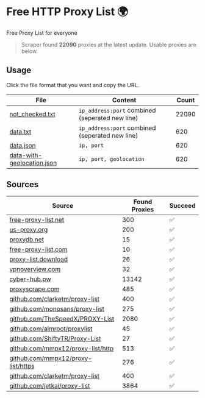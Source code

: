 
# Free HTTP Proxy List 🌍

Free Proxy List for everyone

> Scraper found **22090** proxies at the latest update. Usable proxies are below.

## Usage

Click the file format that you want and copy the URL.


|File|Content|Count|
|----|-------|-----|
|[not_checked.txt](https://raw.githubusercontent.com/yemixzy/proxy-list/main/proxy-list/not_checked.txt)|`ip_address:port` combined (seperated new line)|22090|
|[data.txt](https://raw.githubusercontent.com/yemixzy/proxy-list/main/proxy-list/data.txt)|`ip_address:port` combined (seperated new line)|620|
|[data.json](https://raw.githubusercontent.com/yemixzy/proxy-list/main/proxy-list/data.json)|`ip, port`|620|
|[data-with-geolocation.json](https://raw.githubusercontent.com/yemixzy/proxy-list/main/proxy-list/data-with-geolocation.json)|`ip, port, geolocation`|620|

## Sources

|Source|Found Proxies|Succeed|
|------|-------------|-------|
|[free-proxy-list.net](https://free-proxy-list.net)|300|✅|
|[us-proxy.org](https://www.us-proxy.org)|200|✅|
|[proxydb.net](http://proxydb.net)|15|✅|
|[free-proxy-list.com](https://free-proxy-list.com/?page=&port=&type%5B%5D=http&type%5B%5D=https&up_time=0&search=Search)|10|✅|
|[proxy-list.download](https://www.proxy-list.download/HTTP)|26|✅|
|[vpnoverview.com](https://vpnoverview.com/privacy/anonymous-browsing/free-proxy-servers)|32|✅|
|[cyber-hub.pw](https://cyber-hub.pw/statics/proxy.txt)|13142|✅|
|[proxyscrape.com](https://api.proxyscrape.com/v2/?request=displayproxies&protocol=http&timeout=10000&country=all&ssl=all&anonymity=all)|485|✅|
|[github.com/clarketm/proxy-list](https://raw.githubusercontent.com/clarketm/proxy-list/master/proxy-list-raw.txt)|400|✅|
|[github.com/monosans/proxy-list](https://raw.githubusercontent.com/monosans/proxy-list/main/proxies/http.txt)|275|✅|
|[github.com/TheSpeedX/PROXY-List](https://raw.githubusercontent.com/TheSpeedX/PROXY-List/master/http.txt)|2080|✅|
|[github.com/almroot/proxylist](https://raw.githubusercontent.com/almroot/proxylist/master/list.txt)|45|✅|
|[github.com/ShiftyTR/Proxy-List](https://raw.githubusercontent.com/ShiftyTR/Proxy-List/master/http.txt)|27|✅|
|[github.com/mmpx12/proxy-list/http](https://raw.githubusercontent.com/mmpx12/proxy-list/master/http.txt)|513|✅|
|[github.com/mmpx12/proxy-list/https](https://raw.githubusercontent.com/mmpx12/proxy-list/master/https.txt)|276|✅|
|[github.com/clarketm/proxy-list](https://raw.githubusercontent.com/clarketm/proxy-list/master/proxy-list-raw.txt)|400|✅|
|[github.com/jetkai/proxy-list](https://raw.githubusercontent.com/jetkai/proxy-list/main/online-proxies/txt/proxies.txt)|3864|✅|


